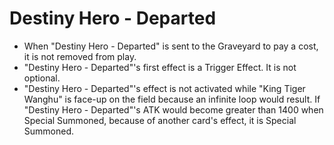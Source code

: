 # Destiny Hero - Departed

*   When "Destiny Hero - Departed" is sent to the Graveyard to pay a cost, it is not removed from play.
*   "Destiny Hero - Departed"'s first effect is a Trigger Effect. It is not optional.
*   "Destiny Hero - Departed"'s effect is not activated while "King Tiger Wanghu" is face-up on the field because an infinite loop would result. If "Destiny Hero - Departed"'s ATK would become greater than 1400 when Special Summoned, because of another card's effect, it is Special Summoned.
